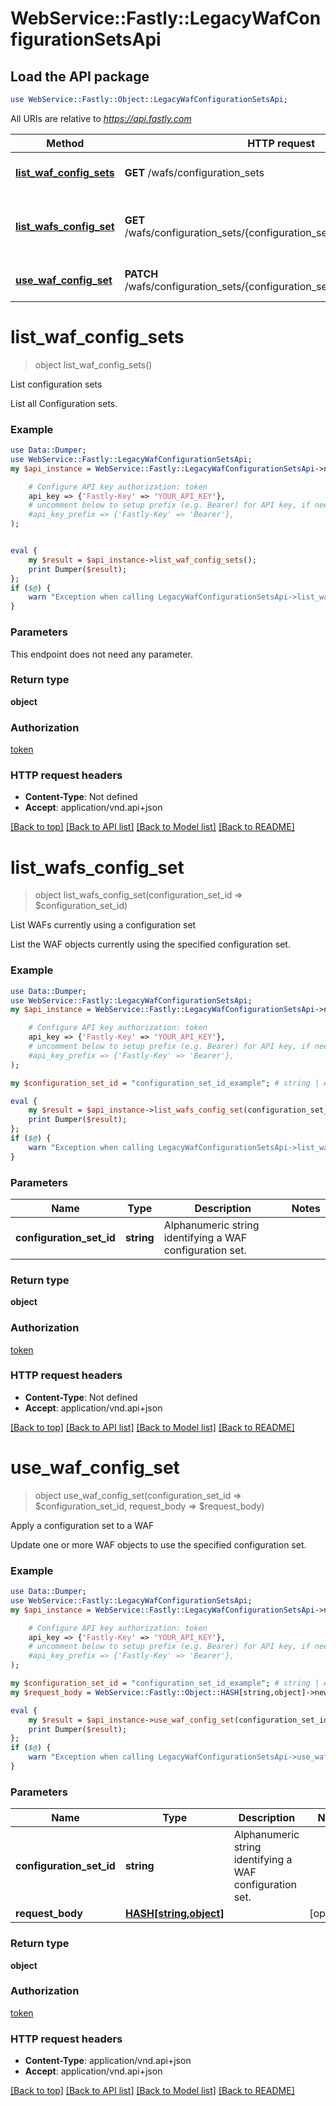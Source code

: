 # WebService::Fastly::LegacyWafConfigurationSetsApi

## Load the API package
```perl
use WebService::Fastly::Object::LegacyWafConfigurationSetsApi;
```

All URIs are relative to *https://api.fastly.com*

Method | HTTP request | Description
------------- | ------------- | -------------
[**list_waf_config_sets**](LegacyWafConfigurationSetsApi.md#list_waf_config_sets) | **GET** /wafs/configuration_sets | List configuration sets
[**list_wafs_config_set**](LegacyWafConfigurationSetsApi.md#list_wafs_config_set) | **GET** /wafs/configuration_sets/{configuration_set_id}/relationships/wafs | List WAFs currently using a configuration set
[**use_waf_config_set**](LegacyWafConfigurationSetsApi.md#use_waf_config_set) | **PATCH** /wafs/configuration_sets/{configuration_set_id}/relationships/wafs | Apply a configuration set to a WAF


# **list_waf_config_sets**
> object list_waf_config_sets()

List configuration sets

List all Configuration sets.

### Example
```perl
use Data::Dumper;
use WebService::Fastly::LegacyWafConfigurationSetsApi;
my $api_instance = WebService::Fastly::LegacyWafConfigurationSetsApi->new(

    # Configure API key authorization: token
    api_key => {'Fastly-Key' => 'YOUR_API_KEY'},
    # uncomment below to setup prefix (e.g. Bearer) for API key, if needed
    #api_key_prefix => {'Fastly-Key' => 'Bearer'},
);


eval {
    my $result = $api_instance->list_waf_config_sets();
    print Dumper($result);
};
if ($@) {
    warn "Exception when calling LegacyWafConfigurationSetsApi->list_waf_config_sets: $@\n";
}
```

### Parameters
This endpoint does not need any parameter.

### Return type

**object**

### Authorization

[token](../README.md#token)

### HTTP request headers

 - **Content-Type**: Not defined
 - **Accept**: application/vnd.api+json

[[Back to top]](#) [[Back to API list]](../README.md#documentation-for-api-endpoints) [[Back to Model list]](../README.md#documentation-for-models) [[Back to README]](../README.md)

# **list_wafs_config_set**
> object list_wafs_config_set(configuration_set_id => $configuration_set_id)

List WAFs currently using a configuration set

List the WAF objects currently using the specified configuration set.

### Example
```perl
use Data::Dumper;
use WebService::Fastly::LegacyWafConfigurationSetsApi;
my $api_instance = WebService::Fastly::LegacyWafConfigurationSetsApi->new(

    # Configure API key authorization: token
    api_key => {'Fastly-Key' => 'YOUR_API_KEY'},
    # uncomment below to setup prefix (e.g. Bearer) for API key, if needed
    #api_key_prefix => {'Fastly-Key' => 'Bearer'},
);

my $configuration_set_id = "configuration_set_id_example"; # string | Alphanumeric string identifying a WAF configuration set.

eval {
    my $result = $api_instance->list_wafs_config_set(configuration_set_id => $configuration_set_id);
    print Dumper($result);
};
if ($@) {
    warn "Exception when calling LegacyWafConfigurationSetsApi->list_wafs_config_set: $@\n";
}
```

### Parameters

Name | Type | Description  | Notes
------------- | ------------- | ------------- | -------------
 **configuration_set_id** | **string**| Alphanumeric string identifying a WAF configuration set. | 

### Return type

**object**

### Authorization

[token](../README.md#token)

### HTTP request headers

 - **Content-Type**: Not defined
 - **Accept**: application/vnd.api+json

[[Back to top]](#) [[Back to API list]](../README.md#documentation-for-api-endpoints) [[Back to Model list]](../README.md#documentation-for-models) [[Back to README]](../README.md)

# **use_waf_config_set**
> object use_waf_config_set(configuration_set_id => $configuration_set_id, request_body => $request_body)

Apply a configuration set to a WAF

Update one or more WAF objects to use the specified configuration set.

### Example
```perl
use Data::Dumper;
use WebService::Fastly::LegacyWafConfigurationSetsApi;
my $api_instance = WebService::Fastly::LegacyWafConfigurationSetsApi->new(

    # Configure API key authorization: token
    api_key => {'Fastly-Key' => 'YOUR_API_KEY'},
    # uncomment below to setup prefix (e.g. Bearer) for API key, if needed
    #api_key_prefix => {'Fastly-Key' => 'Bearer'},
);

my $configuration_set_id = "configuration_set_id_example"; # string | Alphanumeric string identifying a WAF configuration set.
my $request_body = WebService::Fastly::Object::HASH[string,object]->new(); # HASH[string,object] | 

eval {
    my $result = $api_instance->use_waf_config_set(configuration_set_id => $configuration_set_id, request_body => $request_body);
    print Dumper($result);
};
if ($@) {
    warn "Exception when calling LegacyWafConfigurationSetsApi->use_waf_config_set: $@\n";
}
```

### Parameters

Name | Type | Description  | Notes
------------- | ------------- | ------------- | -------------
 **configuration_set_id** | **string**| Alphanumeric string identifying a WAF configuration set. | 
 **request_body** | [**HASH[string,object]**](object.md)|  | [optional] 

### Return type

**object**

### Authorization

[token](../README.md#token)

### HTTP request headers

 - **Content-Type**: application/vnd.api+json
 - **Accept**: application/vnd.api+json

[[Back to top]](#) [[Back to API list]](../README.md#documentation-for-api-endpoints) [[Back to Model list]](../README.md#documentation-for-models) [[Back to README]](../README.md)

